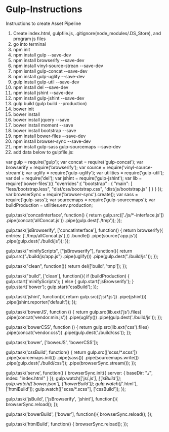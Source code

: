# Gulp-Instructions
Instructions to create Asset Pipeline

1. Create index.html, gulpfile.js, .gitignore(node_modules/.DS_Store), and program js files
2. go into terminal
3. npm init 
4. npm install gulp --save-dev
5. npm install browserify --save-dev
6. npm install vinyl-source-strean --save-dev
7. npm isntall gulp-concat --save-dev
8. npm install gulp-uglify --save-dev
9. gulp install gulp-util --save-dev
10. npm install del --save-dev
11. npm install jshint --save-dev
12. npm install gulp-jshint --save-dev
13. gulp build (gulp build --production)
14. bower init
15. bower install 
16. bower install jquery --save
17. bower install moment --save
18. bower install bootstrap --save
19. npm install bower-files --save-dev
20. npm install browser-sync --save-dev
21. npm install gulp-sass gulp-sourcemaps --save-dev
22. add data below to gulpfile.js:

var gulp = require('gulp');
var concat = require('gulp-concat');
var browserify = require('browserify');
var source = require('vinyl-source-stream');
var uglify = require('gulp-uglify');
var utilities = require('gulp-util');
var del = require('del');
var jshint = require('gulp-jshint');
var lib = require('bower-files')({
  "overrides":{
    "bootstrap" : {
      "main": [
        "less/bootstrap.less",
        "dist/css/bootstrap.css",
        "dist/js/bootstrap.js"
      ]
    }
  }
});
var browserSync = require('browser-sync').create();
var sass = require('gulp-sass');
var sourcemaps = require('gulp-sourcemaps');
var buildProduction = utilities.env.production;

gulp.task('concatInterface', function() {
  return gulp.src(['./js/*-interface.js'])
    .pipe(concat('allConcat.js'))
    .pipe(gulp.dest('./tmp'));
});

gulp.task('jsBrowserify', ['concatInterface'], function() {
  return browserify({ entries: ['./tmp/allConcat.js'] })
    .bundle()
    .pipe(source('app.js'))
    .pipe(gulp.dest('./build/js'));
});

gulp.task("minifyScripts", ["jsBrowserify"], function(){
  return gulp.src("./build/js/app.js")
    .pipe(uglify())
    .pipe(gulp.dest("./build/js"));
});

gulp.task("clean", function(){
  return del(['build', 'tmp']);
});

gulp.task("build", ['clean'], function(){
  if (buildProduction) {
    gulp.start('minifyScripts');
  } else {
    gulp.start('jsBrowserify');
  }
  gulp.start('bower');
  gulp.start('cssBuild');
});

gulp.task('jshint', function(){
  return gulp.src(['js/*.js'])
    .pipe(jshint())
    .pipe(jshint.reporter('default'));
});

gulp.task('bowerJS', function () {
  return gulp.src(lib.ext('js').files)
  .pipe(concat('vendor.min.js'))
  .pipe(uglify())
  .pipe(gulp.dest('./build/js'));
});

gulp.task('bowerCSS', function () {
  return gulp.src(lib.ext('css').files)
    .pipe(concat('vendor.css'))
    .pipe(gulp.dest('./build/css'));
});

gulp.task('bower', ['bowerJS', 'bowerCSS']);

gulp.task('cssBuild', function() {
  return gulp.src(['scss/*.scss'])
    .pipe(sourcemaps.init()) 
    .pipe(sass())
    .pipe(sourcemaps.write())
    .pipe(gulp.dest('./build/css'));
    .pipe(browserSync.stream());
});

gulp.task('serve', function() {
  browserSync.init({
    server: {
      baseDir: "./",
      index: "index.html"
    }
  });
  gulp.watch(['js/*.js'], ['jsBuild']);
  gulp.watch(['bower.json'], ['bowerBuild']);
  gulp.watch(['*.html'], ['htmlBuild']);
  gulp.watch(["scss/*.scss"], ['cssBuild']);
});

gulp.task('jsBuild', ['jsBrowserify', 'jshint'], function(){
  browserSync.reload();
});

gulp.task('bowerBuild', ['bower'], function(){
  browserSync.reload();
});

gulp.task('htmlBuild', function() {
  browserSync.reload();
});
